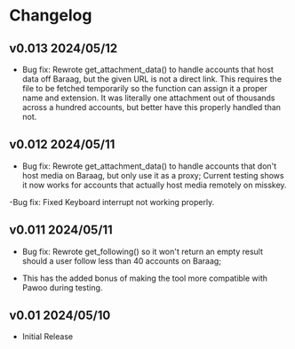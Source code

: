 # Changelog

## v0.013 2024/05/12

- Bug fix: Rewrote get_attachment_data() to handle accounts that host data off Baraag, but the given URL is not a direct link. This requires the file to be fetched temporarily so the function can assign it a proper name and extension. It was literally one attachment out of thousands across a hundred accounts, but better have this properly handled than not.

## v0.012 2024/05/11

- Bug fix: Rewrote get_attachment_data() to handle accounts that don't host media on Baraag, but only use it as a proxy; Current testing shows it now works for accounts that actually host media remotely on misskey.

-Bug fix: Fixed Keyboard interrupt not working properly.

## v0.011 2024/05/11

- Bug fix: Rewrote get_following() so it won't return an empty result should a user follow less than 40 accounts on Baraag;

- This has the added bonus of making the tool more compatible with Pawoo during testing.


## v0.01 2024/05/10

- Initial Release